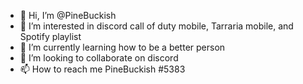 - 👋 Hi, I’m @PineBuckish
- 👀 I’m interested in discord call of duty mobile, Tarraria mobile, and Spotify playlist
- 🌱 I’m currently learning how to be a better person
- 💞️ I’m looking to collaborate on discord
- 📫 How to reach me PineBuckish #5383

<!---
PineBuckish/PineBuckish is a ✨ special ✨ repository because its `README.md` (this file) appears on your GitHub profile.
You can click the Preview link to take a look at your changes.
--->
